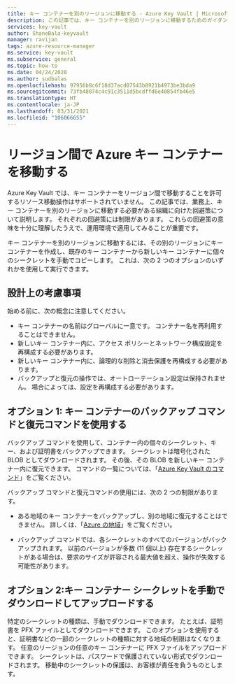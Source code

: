 ```yaml
---
title: キー コンテナーを別のリージョンに移動する - Azure Key Vault | Microsoft Docs
description: この記事では、キー コンテナーを別のリージョンに移動するためのガイダンスを提供します。
services: key-vault
author: ShaneBala-keyvault
manager: ravijan
tags: azure-resource-manager
ms.service: key-vault
ms.subservice: general
ms.topic: how-to
ms.date: 04/24/2020
ms.author: sudbalas
ms.openlocfilehash: 97956b8c6f18d37acd07543b8921b4973be3bda9
ms.sourcegitcommit: 73fb48074c4c91c3511d5bcdffd6e40854fb46e5
ms.translationtype: HT
ms.contentlocale: ja-JP
ms.lasthandoff: 03/31/2021
ms.locfileid: "106066655"
---
```

# <a name="move-an-azure-key-vault-across-regions"></a>リージョン間で Azure キー コンテナーを移動する

Azure Key Vault では、キー コンテナーをリージョン間で移動することを許可するリソース移動操作はサポートされていません。 この記事では、業務上、キー コンテナーを別のリージョンに移動する必要がある組織に向けた回避策について説明します。 それぞれの回避策には制限があります。 これらの回避策の意味を十分に理解したうえで、運用環境で適用してみることが重要です。

キー コンテナーを別のリージョンに移動するには、その別のリージョンにキー コンテナーを作成し、既存のキー コンテナーから新しいキー コンテナーに個々のシークレットを手動でコピーします。 これは、次の 2 つのオプションのいずれかを使用して実行できます。

## <a name="design-considerations"></a>設計上の考慮事項

始める前に、次の概念に注意してください。

* キー コンテナーの名前はグローバルに一意です。 コンテナー名を再利用することはできません。
* 新しいキー コンテナー内に、アクセス ポリシーとネットワーク構成設定を再構成する必要があります。
* 新しいキー コンテナー内に、論理的な削除と消去保護を再構成する必要があります。
* バックアップと復元の操作では、オートローテーション設定は保持されません。 場合によっては、設定を再構成する必要があります。

## <a name="option-1-use-the-key-vault-backup-and-restore-commands"></a>オプション 1: キー コンテナーのバックアップ コマンドと復元コマンドを使用する

バックアップ コマンドを使用して、コンテナー内の個々のシークレット、キー、および証明書をバックアップできます。 シークレットは暗号化された BLOB としてダウンロードされます。 その後、その BLOB を新しいキー コンテナー内に復元できます。 コマンドの一覧については、「[Azure Key Vault のコマンド](/powershell/module/azurerm.keyvault#key_vault)」をご覧ください。

バックアップ コマンドと復元コマンドの使用には、次の 2 つの制限があります。

* ある地域のキー コンテナーをバックアップし、別の地域に復元することはできません。 詳しくは、「[Azure の地域](https://azure.microsoft.com/global-infrastructure/geographies/)」をご覧ください。

* バックアップ コマンドでは、各シークレットのすべてのバージョンがバックアップされます。 以前のバージョンが多数 (11 個以上) 存在するシークレットがある場合は、要求のサイズが許容される最大値を超え、操作が失敗する可能性があります。

## <a name="option-2-manually-download-and-upload-the-key-vault-secrets"></a>オプション 2:キー コンテナー シークレットを手動でダウンロードしてアップロードする

特定のシークレットの種類は、手動でダウンロードできます。 たとえば、証明書を PFX ファイルとしてダウンロードできます。 このオプションを使用すると、証明書などの一部のシークレットの種類に対する地域の制限はなくなります。 任意のリージョンの任意のキー コンテナーに PFX ファイルをアップロードできます。 シークレットは、パスワードで保護されていない形式でダウンロードされます。 移動中のシークレットの保護は、お客様が責任を負うものとします。